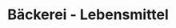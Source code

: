 ---
title: "Bäckerei - Lebensmittel"
url: /woerth-am-rhein/baeckerei-lebensmittel/
shop: Lebensmittel
---